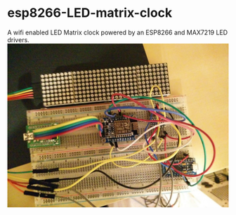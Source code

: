 # esp8266-LED-matrix-clock
A wifi enabled LED Matrix clock powered by an ESP8266 and MAX7219 LED drivers.
![The clock working](/src/other/IMG_20170121_090209.jpg?raw=true)